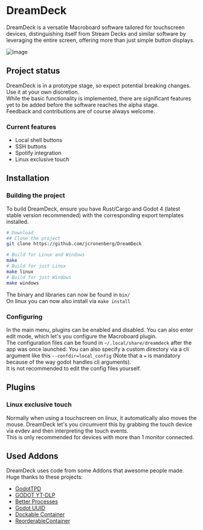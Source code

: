 # DreamDeck
DreamDeck is a versatile Macroboard software tailored for touchscreen devices, distinguishing itself from Stream Decks and similar software by leveraging the entire screen, offering more than just simple button displays.

![image](https://github.com/jcronenberg/DreamDeck/assets/54934253/996e89e4-4991-4f19-ad1f-5c928e267af9)

## Project status
DreamDeck is in a prototype stage, so expect potential breaking changes. Use it at your own discretion.  
While the basic functionality is implemented, there are significant features yet to be added before the software reaches the alpha stage.  
Feedback and contributions are of course always welcome.

### Current features
* Local shell buttons
* SSH buttons
* Spotify integration
* Linux exclusive touch

## Installation
### Building the project
To build DreamDeck, ensure you have Rust/Cargo and Godot 4 (latest stable version recommended) with the corresponding export templates installed.
```bash
# Download
## Clone the project
git clone https://github.com/jcronenberg/DreamDeck

# Build for Linux and Windows
make
# Build for just Linux
make linux
# Build for just Windows
make windows
```
The binary and libraries can now be found in `bin/`  
On linux you can now also install via `make install`

### Configuring
In the main menu, plugins can be enabled and disabled. You can also enter edit mode, which let's you configure the Macroboard plugin.  
The configuration files can be found in `~/.local/share/dreamdeck` after the app was once launched.
You can also specify a custom directory via a cli argument like this `--confdir=local_config` (Note that a `=` is mandatory because of the way godot handles cli arguments).  
It is not recommended to edit the config files yourself.  

## Plugins
### Linux exclusive touch
Normally when using a touchscreen on linux, it automatically also moves the mouse. DreamDeck let's you circumvent this by grabbing the touch device via evdev and then interpreting the touch events.  
This is only recommended for devices with more than 1 monitor connected.

## Used Addons
DreamDeck uses code from some Addons that awesome people made. Huge thanks to these projects:
* [GodotTPD](https://github.com/deep-entertainment/godottpd)
* [GODOT YT-DLP](https://github.com/Nolkaloid/godot-yt-dlp)
* [Better Processes](https://gitlab.com/greenfox/better-processes)
* [Godot UUID](https://github.com/binogure-studio/godot-uuid)
* [Dockable Container](https://github.com/gilzoide/godot-dockable-container)
* [ReorderableContainer](https://github.com/FoolLin/ReorderableContainer)

